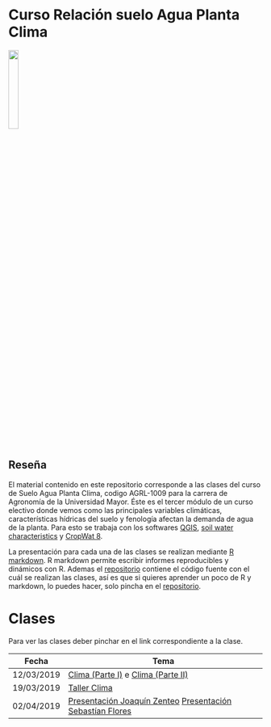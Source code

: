 # Curso Relación suelo Agua Planta Clima

<img src="https://i0.wp.com/www.trabajos.redciencia.net/wp-content/uploads/job-manager-uploads/company_logo/2017/11/LOGO-UMayor.jpg?fit=1200%2C1090" width="20%">

## Reseña

El material contenido en este repositorio corresponde a las clases del curso de Suelo Agua Planta Clima, codigo AGRL-1009 para la carrera de Agronomía de la Universidad Mayor. Éste es el tercer módulo de un curso electivo donde vemos como las principales variables climáticas, características hídricas del suelo y fenología afectan la demanda de agua de la planta. Para esto se trabaja con los softwares [QGIS](www.qgis.org), [soil water characteristics](https://www.nrcs.usda.gov/wps/portal/nrcs/detailfull/national/water/manage/drainage/?&cid=stelprdb1045310) y [CropWat 8](http://www.fao.org/land-water/databases-and-software/cropwat/es/). 

La presentación para cada una de las clases se realizan mediante [R](www.r-project.org) [markdown](https://es.wikipedia.org/wiki/Markdown). R markdown permite escribir informes reproducibles y dinámicos con R. Ademas el [repositorio](https://github.com/frzambra/SAPC/) contiene el código fuente con el cuál se realizan las clases, así es que si quieres aprender un poco de R y markdown, lo puedes hacer, solo pincha en el [repositorio](https://github.com/frzambra/SAPC/).

# Clases 

Para ver las clases deber pinchar en el link correspondiente a la clase.  

| Fecha       | Tema                                           |
|-------------|------------------------------------------------|
| 12/03/2019  | [Clima (Parte I)](https://frzambra.github.io/SAPC/Clases/Catedra1-Clima/Clima1.html) e [Clima (Parte II) ](https://frzambra.github.io/SAPC/Clases/Catedra2-Clima2/Clima2.html)          |
| 19/03/2019  | [Taller Clima](https://frzambra.github.io/SAPC/Talleres/Taller1/Taller1-Clima.pdf) |
| 02/04/2019  | [Presentación Joaquín Zenteo](https://frzambra.github.io/SAPC/Clases/Catedra3-presentaciones/JoaquinZenteno.pptx) [Presentación Sebastían Flores](https://frzambra.github.io/Clases/Catedra3-presentaciones/SebastianFlores.pdf) |


